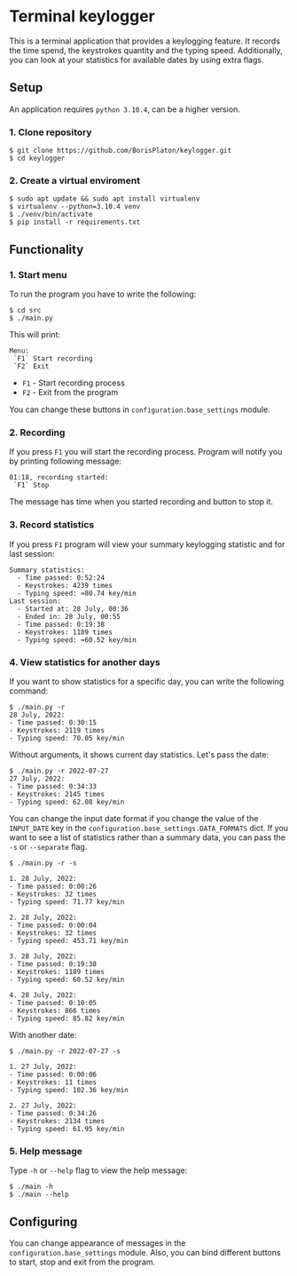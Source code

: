 # Terminal keylogger

This is a terminal application that provides a keylogging feature. It records the time spend, the keystrokes quantity and the typing speed. Additionally, you can look at your statistics for available dates by using extra flags.

## Setup
An application requires `python 3.10.4`, can be a higher version.

### 1. Clone repository
```
$ git clone https://github.com/BorisPlaton/keylogger.git
$ cd keylogger
```
### 2. Create a virtual enviroment
```
$ sudo apt update && sudo apt install virtualenv
$ virtualenv --python=3.10.4 venv
$ ./venv/bin/activate
$ pip install -r requirements.txt
```

## Functionality
### 1. Start menu
To run the program you have to write the following:
```
$ cd src
$ ./main.py
```
This will print:
```
Menu:
 `F1` Start recording
 `F2` Exit
```
- `F1` - Start recording process
- `F2` - Exit from the program

You can change these buttons in `configuration.base_settings` module.
### 2. Recording
If you press `F1` you will start the recording process. Program will notify you by printing following message:
```
01:18, recording started:
 `F1` Stop
```
The message has time when you started recording and button to stop it.
### 3. Record statistics
If you press `F1` program will view your summary keylogging statistic and for last session:
```
Summary statistics:
  - Time passed: 0:52:24
  - Keystrokes: 4239 times
  - Typing speed: ≈80.74 key/min
Last session:
  - Started at: 28 July, 00:36
  - Ended in: 28 July, 00:55
  - Time passed: 0:19:38
  - Keystrokes: 1189 times
  - Typing speed: ≈60.52 key/min
```
### 4. View statistics for another days
If you want to show statistics for a specific day, you can write the following command:
```
$ ./main.py -r
28 July, 2022:
- Time passed: 0:30:15
- Keystrokes: 2119 times
- Typing speed: 70.05 key/min
```
Without arguments, it shows current day statistics. Let's pass the date:
```
$ ./main.py -r 2022-07-27
27 July, 2022:
- Time passed: 0:34:33
- Keystrokes: 2145 times
- Typing speed: 62.08 key/min
```
You can change the input date format if you change the value of the `INPUT_DATE` key in the `configuration.base_settings.DATA_FORMATS` dict.
If you want to see a list of statistics rather than a summary data, you can pass the `-s` or `--separate` flag.
```
$ ./main.py -r -s

1. 28 July, 2022:
- Time passed: 0:00:26
- Keystrokes: 32 times
- Typing speed: 71.77 key/min

2. 28 July, 2022:
- Time passed: 0:00:04
- Keystrokes: 32 times
- Typing speed: 453.71 key/min

3. 28 July, 2022:
- Time passed: 0:19:38
- Keystrokes: 1189 times
- Typing speed: 60.52 key/min

4. 28 July, 2022:
- Time passed: 0:10:05
- Keystrokes: 866 times
- Typing speed: 85.82 key/min
```
With another date:
```
$ ./main.py -r 2022-07-27 -s

1. 27 July, 2022:
- Time passed: 0:00:06
- Keystrokes: 11 times
- Typing speed: 102.36 key/min

2. 27 July, 2022:
- Time passed: 0:34:26
- Keystrokes: 2134 times
- Typing speed: 61.95 key/min
```
### 5. Help message
Type `-h` or `--help` flag to view the help message:
```
$ ./main -h
$ ./main --help
```
## Configuring
You can change appearance of messages in the `configuration.base_settings` module. Also, you can bind different buttons to start, stop and exit from the program.
